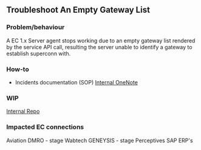 ## Troubleshoot An Empty Gateway List

### Problem/behaviour
A EC 1.x Server agent stops working due to an empty gateway list rendered by the service API call, resulting the server unable to identify a gateway to establish superconn with.

### How-to
- Incidents documentation (SOP) [Internal OneNote](https://spo-mydrive.ge.com/:o:/g/personal/212359746_ge_com/ElLLpJEbi2xLlVPDDxLUke4BhQw5Sd5XcBwlUTt4e4q1tg?e=YQT3Yf)

### WIP
[Internal Repo](https://github.build.ge.com/digital-connect-devops/ec-ccl-214-migration)

### Impacted EC connections
Aviation DMRO - stage
Wabtech GENEYSIS - stage
Perceptives SAP ERP's
